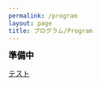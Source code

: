 ```yaml
---
permalink: /program
layout: page
title: プログラム/Program
---
```


<span style="font-size: 120%; color: black;">**準備中** </span> 

<a href="./folder/olympus.pdf" target="_blank">テスト</a>
